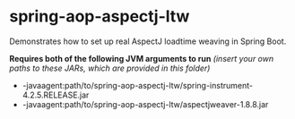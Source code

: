 # spring-aop-aspectj-ltw

Demonstrates how to set up real AspectJ loadtime weaving in Spring Boot.

**Requires both of the following JVM arguments to run** 
_(insert your own paths to these JARs, which are provided in this folder)_

* -javaagent:path/to/spring-aop-aspectj-ltw/spring-instrument-4.2.5.RELEASE.jar
* -javaagent:path/to/spring-aop-aspectj-ltw/aspectjweaver-1.8.8.jar
